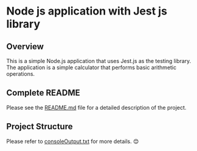 # Node js application with Jest js library

## Overview
This is a simple Node.js application that uses Jest.js as the testing library. The application is a simple calculator that performs basic arithmetic operations.

## Complete README

Please see the [README.md](https://github.com/ibtisamops/Node.js-Jest/blob/main/README.md) file for a detailed description of the project.


## Project Structure

Please refer to [consoleOutput.txt](https://github.com/ibtisamops/Node.js-Jest/blob/main/consoleOutput.txt) for more details. 😊
